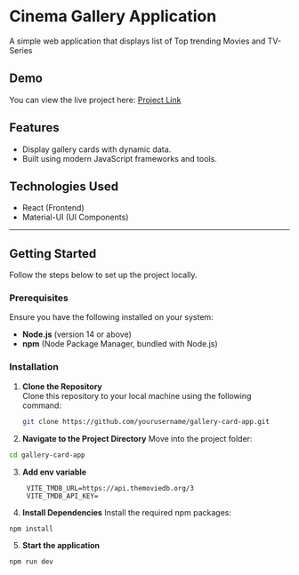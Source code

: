 # Cinema Gallery Application

A simple web application that displays list of Top trending Movies and TV-Series

## Demo

You can view the live project here: [Project Link](https://trending-cinema-gallery.netlify.app/)

## Features

- Display gallery cards with dynamic data.
- Built using modern JavaScript frameworks and tools.

## Technologies Used

- React (Frontend)
- Material-UI (UI Components)

---

## Getting Started

Follow the steps below to set up the project locally.

### Prerequisites

Ensure you have the following installed on your system:

- **Node.js** (version 14 or above)
- **npm** (Node Package Manager, bundled with Node.js)

### Installation

1. **Clone the Repository**  
   Clone this repository to your local machine using the following command:

   ```bash
   git clone https://github.com/yourusername/gallery-card-app.git

   ```

2. **Navigate to the Project Directory** Move into the project folder:

```bash
cd gallery-card-app
```

3. **Add env variable**

   ```
    VITE_TMDB_URL=https://api.themoviedb.org/3
    VITE_TMDB_API_KEY=
   ```

4. **Install Dependencies** Install the required npm packages:

`npm install`

5. **Start the application**

`npm run dev`
